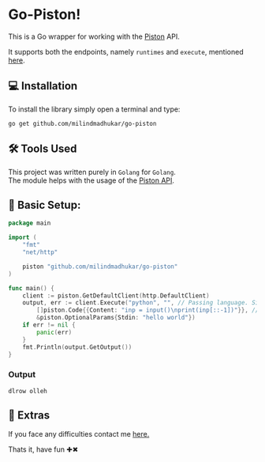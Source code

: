 # Go-Piston!

This is a Go wrapper for working with the [Piston](https://github.com/engineer-man/piston) API.

It supports both the endpoints, namely `runtimes` and `execute`, mentioned [here](https://github.com/engineer-man/piston#public-api).


## 💻 Installation
To install the library simply open a terminal and type:
```
go get github.com/milindmadhukar/go-piston
```

## ️️🛠️ Tools Used

This project was written purely in `Golang` for `Golang`.</br>
The module helps with the usage of the [Piston API](https://github.com/engineer-man/piston#public-api).

## 🏁 Basic Setup:

```go
package main

import (
	"fmt"
	"net/http"

	piston "github.com/milindmadhukar/go-piston"
)

func main() {
	client := piston.GetDefaultClient(http.DefaultClient)
	output, err := client.Execute("python", "", // Passing language. Since no version is specified, it uses the latest supported version.
		[]piston.Code{{Content: "inp = input()\nprint(inp[::-1])"}}, // Passing Code.
		&piston.OptionalParams{Stdin: "hello world"})                  // Passing input as "hello world".
	if err != nil {
		panic(err)
	}
	fmt.Println(output.GetOutput())
}
```

### Output
```
dlrow olleh
```


## 🧿 Extras

If you face any difficulties contact me [here.](https://milindm.me/contact/)

Thats it, have fun ✚✖
